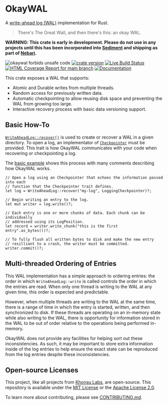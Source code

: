 # OkayWAL

A [write-ahead log (WAL)](https://en.wikipedia.org/wiki/Write-ahead_logging)
implementation for Rust.

> There's The Great Wall, and then there's this: an okay WAL.

**WARNING: This crate is early in development. Please do not use in any projects
until this has been incorporated into
[Sediment](https://github.com/khonsulabs/sediment) and shipping as part of
[Nebari](https://github.com/khonsulabs/nebari).**

![okaywal forbids unsafe code](https://img.shields.io/badge/unsafe-forbid-success)
[![crate version](https://img.shields.io/crates/v/okaywal.svg)](https://crates.io/crates/okaywal)
[![Live Build Status](https://img.shields.io/github/workflow/status/khonsulabs/okaywal/Tests/main)](https://github.com/khonsulabs/okaywal/actions?query=workflow:Tests)
[![HTML Coverage Report for `main` branch](https://khonsulabs.github.io/okaywal/coverage/badge.svg)](https://khonsulabs.github.io/okaywal/coverage/)
[![Documentation](https://img.shields.io/badge/docs-main-informational)](https://khonsulabs.github.io/okaywal/main/okaywal)

This crate exposes a WAL that supports:

- Atomic and Durable writes from multiple threads.
- Random access for previously written data.
- Automatic checkpointing to allow reusing disk space and
  preventing the WAL from growing too large.
- Interactive recovery process with basic data versioning support.

## Basic How-To

[`WriteAheadLog::recover()`](https://khonsulabs.github.io/okaywal/main/okaywal/struct.WriteAheadLog.html#method.recover) is used to create or recover a WAL
in a given directory. To open a log, an implementator of
[`Checkpointer`](https://khonsulabs.github.io/okaywal/main/okaywal/trait.Checkpointer.html) must be provided. This trait is how
OkayWAL communicates with your code when recovering or checkpointing a log.

The [basic example][basic-example] shows this process with many comments
describing how OkayWAL works.

```rust,ignore
// Open a log using an Checkpointer that echoes the information passed into each
// function that the Checkpointer trait defines.
let log = WriteAheadLog::recover("my-log", LoggingCheckpointer)?;

// Begin writing an entry to the log.
let mut writer = log.write()?;

// Each entry is one or more chunks of data. Each chunk can be individually
// addressed using its LogPosition.
let record = writer.write_chunk("this is the first entry".as_bytes())?;

// To fully flush all written bytes to disk and make the new entry
// resilliant to a crash, the writer must be committed.
writer.commit()?;
```

## Multi-threaded Ordering of Entries

This WAL implementation has a simple approach to ordering entries: the order in
which `WriteAheadLog::write` is called controls the order in which the entries
are read. When only one thread is writing to the WAL at any given time, this
order is expected and predictable.

However, when multiple threads are writing to the WAL at the same time, there is
a range of time in which the entry is started, written, and then synchronized to
disk. If these threads are operating on an in-memory state while also writing to
the WAL, there is opportunity for information stored in the WAL to be out of
order relative to the operations being performed in-memory.

OkayWAL does not provide any facilities for helping sort out these
inconsistencies. As such, it may be important to store extra information inside
of the log entries to help ensure the exact state can be reproduced from the log
entries despite these inconsistencies.

[wal]: https://en.wikipedia.org/wiki/Write-ahead_logging
[basic-example]: https://github.com/khonsulabs/okaywal/blob/main/examples/basic.rs

## Open-source Licenses

This project, like all projects from [Khonsu Labs](https://khonsulabs.com/), are
open-source. This repository is available under the [MIT License](./LICENSE-MIT)
or the [Apache License 2.0](./LICENSE-APACHE).

To learn more about contributing, please see [CONTRIBUTING.md](./CONTRIBUTING.md).
